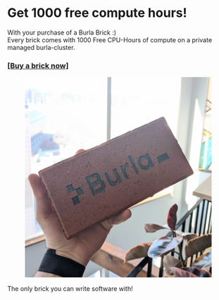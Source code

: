 # Get 1000 free compute hours!

With your purchase of a Burla Brick :)\
Every brick comes with 1000 Free CPU-Hours of compute on a private managed burla-cluster.

### [\[Buy a brick now\]](https://buy.stripe.com/28o9BF7gR9E81xudQQ)

<div align="left"><figure><img src=".gitbook/assets/PXL_20250311_184440369.jpg" alt="" width="563"><figcaption></figcaption></figure></div>

The only brick you can write software with!



